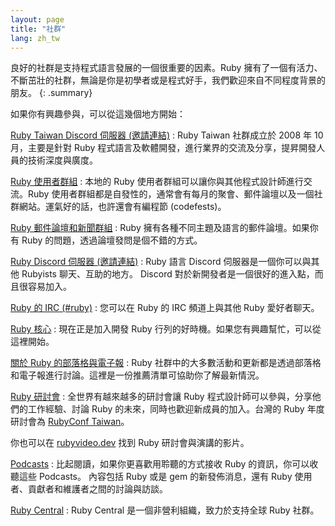 ```yaml
---
layout: page
title: "社群"
lang: zh_tw
---
```


良好的社群是支持程式語言發展的一個很重要的因素。Ruby 擁有了一個有活力、不斷茁壯的社群，無論是你是初學者或是程式好手，我們歡迎來自不同程度背景的朋友。
{: .summary}

如果你有興趣參與，可以從這幾個地方開始：

[Ruby Taiwan Discord 伺服器 (邀請連結)][ruby-tw-discord]
: Ruby Taiwan 社群成立於 2008 年 10 月，主要是針對 Ruby
  程式語言及軟體開發，進行業界的交流及分享，提昇開發人員的技術深度與廣度。

[Ruby 使用者群組](/zh_tw/community/user-groups/)
: 本地的 Ruby 使用者群組可以讓你與其他程式設計師進行交流。Ruby
  使用者群組都是自發性的，通常會有每月的聚會、郵件論壇以及一個社群網站。運氣好的話，也許還會有編程節 (codefests)。

[Ruby 郵件論壇和新聞群組](/zh_tw/community/mailing-lists/)
: Ruby 擁有各種不同主題及語言的郵件論壇。如果你有 Ruby 的問題，透過論壇發問是個不錯的方式。

[Ruby Discord 伺服器 (邀請連結)][ruby-discord]
: Ruby 語言 Discord 伺服器是一個你可以與其他 Rubyists 聊天、互助的地方。
  Discord 對於新開發者是一個很好的進入點，而且很容易加入。

[Ruby 的 IRC (#ruby)][ruby-irc]
: 您可以在 Ruby 的 IRC 頻道上與其他 Ruby 愛好者聊天。

[Ruby 核心](/zh_tw/community/ruby-core)
: 現在正是加入開發 Ruby 行列的好時機。如果您有興趣幫忙，可以從這裡開始。

[關於 Ruby 的部落格與電子報](/zh_tw/community/weblogs/)
: Ruby 社群中的大多數活動和更新都是透過部落格和電子報進行討論。這裡是一份推薦清單可協助你了解最新情況。

[Ruby 研討會](/zh_tw/community/conferences/)
: 全世界有越來越多的研討會讓 Ruby 程式設計師可以參與，分享他們的工作經驗、討論 Ruby 的未來，同時也歡迎新成員的加入。台灣的
  Ruby 年度研討會為 [RubyConf Taiwan](http://rubyconf.tw)。

  你也可以在 [rubyvideo.dev][rubyvideo] 找到 Ruby 研討會與演講的影片。

[Podcasts](/zh_tw/community/podcasts/)
: 比起閱讀，如果你更喜歡用聆聽的方式接收 Ruby 的資訊，你可以收聽這些 Podcasts。
  內容包括 Ruby 或是 gem 的新發佈消息，還有 Ruby 使用者、貢獻者和維護者之間的討論與訪談。

[Ruby Central][ruby-central]
: Ruby Central 是一個非營利組織，致力於支持全球 Ruby 社群。

[ruby-tw-discord]: https://discord.gg/yaYHWQsmcz
[ruby-irc]: https://web.libera.chat/#ruby
[ruby-central]: http://rubycentral.org/
[ruby-discord]: https://discord.gg/ad2acQFtkh
[rubyvideo]: https://rubyvideo.dev
